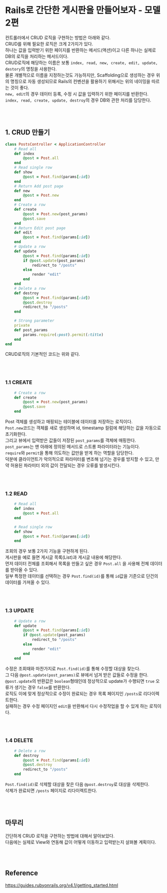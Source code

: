 # Rails로 간단한 게시판을 만들어보자 - 모델 2편

컨트롤러에서 CRUD 로직을 구현하는 방법은 아래와 같다.  
CRUD를 위해 필요한 로직은 크게 2가지가 있다.  
하나는 값을 입력받기 위한 페이지를 반환하는 메서드(액션)이고 다른 하나는 실제로 DB의 로직을 처리하는 메서드이다.  
CRUD로직에 해당하는 이름은 보통 `index, read, new, create, edit, update, destory`의 명칭을 사용한다.  
물론 개별적으로 이름을 지정하는것도 가능하지만, Scaffolding으로 생성하는 경우 위의 명칭으로 자동 생성되므로 Rails의 컨벤션을 활용하기 위해서는 위의 네이밍을 따르는 것이 좋다.  
`new, edit`의 경우 데이터 등록, 수정 시 값을 입력하기 위한 페이지를 반환한다.  
`index, read, create, update, destroy`의 경우 DB와 관한 처리를 담당한다.

<br></br>


## 1. CRUD 만들기
``` ruby
class PostsController < ApplicationController
    # Read all
    def index
        @post = Post.all
    end
    # Read single row
    def show
        @post = Post.find(params[:id])
    end
    # Return Add post page
    def new
        @post = Post.new
    end
    # Create a row
    def create
        @post = Post.new(post_params)
        @post.save
    end
    # Return Edit post page
    def edit
        @post = Post.find(params[:id])
    end
    # Update a row
    def update
        @post = Post.find(params[:id])
        if @post.update(post_params)
            redirect_to "/posts"
        else
            render "edit"
        end
    end
    # Delete a row
    def destroy
        @post = Post.find(params[:id])
        @post.destroy
        redirect_to "/posts"
    end

    # Strong parameter
    private
    def post_params
        params.require(:post).permit(:title)
    end
end
```

CRUD로직의 기본적인 코드는 위와 같다.  

<br></br>


### 1.1 CREATE
``` ruby
    # Create a row
    def create
        @post = Post.new(post_params)
        @post.save
    end
```
Post 객체를 생성하고 매핑되는 테이블에 데이터를 저장하는 로직이다.  
`Post.new`코드는 객체를 새로 생성하며 id, timestamp 컬럼에 해당하는 값을 자동으로 초기화한다.  
그리고 뷰에서 입력받은 값들이 저장된 `post_params`를 객체에 매핑한다.  
`post_params`는 맨 아래에 정의된 메서드로 스트롱 파라미터라는 기능이다.  
`require`와 `permit`을 통해 의도하는 값만을 받게 하는 역할을 담당한다.  
덕분에 클라이언트가 악의적으로 파라미터를 변조해 넘기는 경우를 방지할 수 있고, 만약 허용된 파라미터 외의 값이 전달되는 경우 오류를 발생시킨다.  

<br></br>

### 1.2 READ
```ruby
    # Read all
    def index
        @post = Post.all
    end

    # Read single row
    def show
        @post = Post.find(params[:id])
    end
```
조회의 경우 보통 2가지 기능을 구현하게 된다.  
게시판을 예로 들면 게시글 목록(List)과 게시글 내용에 해당한다.  
먼저 데이터 전체를 조회해서 목록을 만들고 싶은 경우 `Post.all` 을 사용해 전체 데이터를 받아올 수 있다.  
일부 특정한 데이터를 선택하는 경우 `Post.find(id)`를 통해 `id`값을 기준으로 단건의 데이터를 가져올 수 있다.

<br></br>


### 1.3 UPDATE
``` ruby
    # Update a row
    def update
        @post = Post.find(params[:id])
        if @post.update(post_params)
            redirect_to "/posts"
        else
            render "edit"
        end
    end
```
수정은 조회때와 마찬가지로 `Post.find(id)`를 통해 수정할 대상을 찾는다.  
그 다음 `@post.update(post_params)`로 뷰에서 넘겨 받은 값들로 수정을 한다.  
`@post.update`의 반환값은 `boolean`형태인데 정상적으로 update가 수행되면 `true` 오류가 생기는 경우 `false`를 반환한다.  
로직도 이에 맞게 정상적으로 수정이 완료되는 경우 목록 페이지인 `/posts`로 리다이렉트한다.  
실패하는 경우 수정 페이지인 `edit`을 반환해서 다시 수정작업을 할 수 있게 하는 로직이다.  

<br></br>



### 1.4 DELETE
``` ruby
    # Delete a row
    def destroy
        @post = Post.find(params[:id])
        @post.destroy
        redirect_to "/posts"
    end
```
`Post.find(id)`로 삭제할 대상을 찾은 다음 `@post.destroy`로 대상을 삭제한다.  
삭제가 완료되면 `/posts` 페이지로 리다이렉트한다.  

<br></br>

## 마무리
간단하게 CRUD 로직을 구현하는 방법에 대해서 알아보았다.  
다음에는 실제로 View와 연동해 값이 어떻게 이동하고 입력받는지 살펴볼 계획이다.

<br></br>

## Reference
https://guides.rubyonrails.org/v4.1/getting_started.html